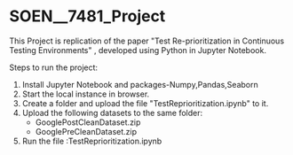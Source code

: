 # SOEN__7481_Project
This Project is replication of the paper "Test Re-prioritization in Continuous Testing Environments" , developed using Python in Jupyter Notebook.

Steps to run the project:
1. Install Jupyter Notebook and packages-Numpy,Pandas,Seaborn
2. Start the local instance in browser.
3. Create a folder and upload the file "TestReprioritization.ipynb" to it.
4. Upload the following datasets to the same folder:
   - GooglePostCleanDataset.zip
   - GooglePreCleanDataset.zip
5. Run the file :TestReprioritization.ipynb
